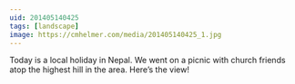 ```yaml
---
uid: 201405140425
tags: [landscape]
image: https://cmhelmer.com/media/201405140425_1.jpg
---
```


Today is a local holiday in Nepal. We went on a picnic with church friends atop the highest hill in the area. Here’s the view!
